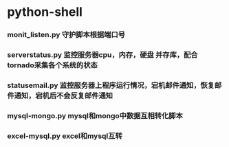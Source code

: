 # python-shell

### monit_listen.py 守护脚本根据端口号

### serverstatus.py 监控服务器cpu，内存，硬盘 并存库，配合tornado采集各个系统的状态

### statusemail.py  监控服务器上程序运行情况，宕机邮件通知，恢复邮件通知，宕机后不会反复邮件通知

### mysql-mongo.py mysql和mongo中数据互相转化脚本

### excel-mysql.py excel和mysql互转
